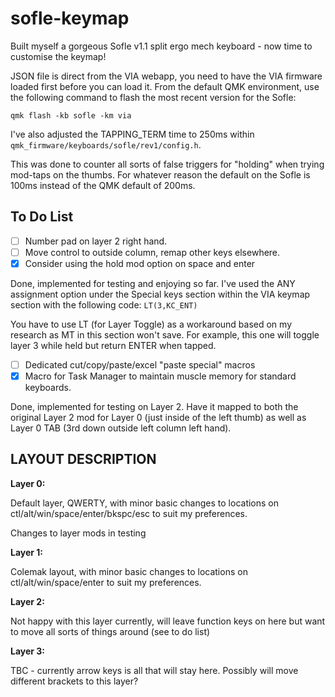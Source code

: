 # sofle-keymap
Built myself a gorgeous Sofle v1.1 split ergo mech keyboard - now time to customise the keymap!

JSON file is direct from the VIA webapp, you need to have the VIA firmware loaded first before you can load it.
From the default QMK environment, use the following command to flash the most recent version for the Sofle:

```
qmk flash -kb sofle -km via
```

I've also adjusted the TAPPING_TERM time to 250ms within ```qmk_firmware/keyboards/sofle/rev1/config.h```.

This was done to counter all sorts of false triggers for "holding" when trying mod-taps on the thumbs. For whatever reason the default on the Sofle is 100ms instead of the QMK default of 200ms.


## To Do List
- [ ] Number pad on layer 2 right hand.
- [ ] Move control to outside column, remap other keys elsewhere.
- [x] Consider using the hold mod option on space and enter

Done, implemented for testing and enjoying so far. I've used the ANY assignment option under the Special keys section within the VIA keymap section with the following code:
```LT(3,KC_ENT)``` 

You have to use LT (for Layer Toggle) as a workaround based on my research as MT in this section won't save. For example, this one will toggle layer 3 while held but return ENTER when tapped.
- [ ] Dedicated cut/copy/paste/excel "paste special" macros
- [x] Macro for Task Manager to maintain muscle memory for standard keyboards.

Done, implemented for testing on Layer 2. Have it mapped to both the original Layer 2 mod for Layer 0 (just inside of the left thumb) as well as Layer 0 TAB (3rd down outside left column left hand).


## LAYOUT DESCRIPTION

**Layer 0:**

Default layer, QWERTY, with minor basic changes to locations on ctl/alt/win/space/enter/bkspc/esc to suit my preferences.

Changes to layer mods in testing

**Layer 1:**

Colemak layout, with minor basic changes to locations on ctl/alt/win/space/enter to suit my preferences.

**Layer 2:**

Not happy with this layer currently, will leave function keys on here but want to move all sorts of things around (see to do list)

**Layer 3:**

TBC - currently arrow keys is all that will stay here. Possibly will move different brackets to this layer? 
